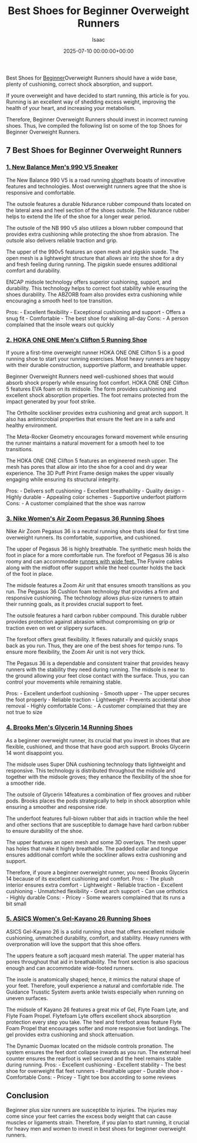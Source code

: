 ﻿---
title: Best Shoes for Beginner Overweight Runners
description: Best Shoes for Beginner Overweight Runners should have a wide base, plenty of cushioning, correct shock absorption, and support. If youre overweight and have...
slug: /best-shoes-for-beginner-overweight-runners/
date: 2025-07-10 00:00:00+00:00
lastmod: 2025-07-10 00:00:00+03:00
author: Isaac
categories:
- Product Reviews
- Running shoes
tags:
- product-reviews
- shoe
- beginner
layout: post
---

Best Shoes for [Beginner](https://pestpolicy.com/best-bass-amps-for-beginners/)Overweight Runners should have a wide base, plenty of cushioning, correct shock absorption, and support.

If youre overweight and have decided to start running, this article is for you. Running is an excellent way of shedding excess weight, improving the health of your heart, and increasing your metabolism.

Therefore, Beginner Overweight Runners should invest in incorrect running shoes. Thus, Ive compiled the following list on some of the top Shoes for Beginner Overweight Runners.

##  7 Best Shoes for Beginner Overweight Runners

###  [1. New Balance Men's 990 V5 Sneaker](https://www.amazon.com/dp/B07L8L5KQF/?tag=p-policy-20)

The New Balance 990 V5 is a road running [shoe](https://pestpolicy.com/best-running-shoes-for-heavy-female-runners/)thats boasts of innovative features and technologies. Most overweight runners agree that the shoe is responsive and comfortable.

The outsole features a durable Ndurance rubber compound thats located on the lateral area and heel section of the shoes outsole. The Ndurance rubber helps to extend the life of the shoe for a longer wear period.

The outsole of the NB 990 v5 also utilizes a blown rubber compound that provides extra cushioning while protecting the shoe from abrasion. The outsole also delivers reliable traction and grip.

The upper of the 990v5 features an open mesh and pigskin suede. The open mesh is a lightweight structure that allows air into the shoe for a dry and fresh feeling during running. The pigskin suede ensures additional comfort and durability.

ENCAP midsole technology offers superior cushioning, support, and durability. This technology helps to correct foot stability while ensuring the shoes durability. The ABZORB foam also provides extra cushioning while encouraging a smooth heel to toe transition.

Pros: - Excellent flexibility - Exceptional cushioning and support - Offers a snug fit - Comfortable - The best shoe for walking all-day Cons: - A person complained that the insole wears out quickly

###  [2. HOKA ONE ONE Men's Clifton 5 Running Shoe](https://www.amazon.com/dp/B0788T3GS8/?tag=p-policy-20)

If youre a first-time overweight runner HOKA ONE ONE Clifton 5 is a good running shoe to start your running exercises. Most heavy runners are happy with their durable construction, supportive platform, and breathable upper.

Beginner Overweight Runners need well-cushioned shoes that would absorb shock properly while ensuring foot comfort. HOKA ONE ONE Clifton 5 features EVA foam on its midsole. The form provides cushioning and excellent shock absorption properties. The foot remains protected from the impact generated by your foot strike.

The Ortholite sockliner provides extra cushioning and great arch support. It also has antimicrobial properties that ensure the feet are in a safe and healthy environment.

The Meta-Rocker Geometry encourages forward movement while ensuring the runner maintains a natural movement for a smooth heel to toe transitions.

The HOKA ONE ONE Clifton 5 features an engineered mesh upper. The mesh has pores that allow air into the shoe for a cool and dry wear experience. The 3D Puff Print Frame design makes the upper visually engaging while ensuring its structural integrity.

Pros: - Delivers soft cushioning - Excellent breathability - Quality design - Highly durable - Appealing color schemes - Supportive underfoot platform Cons: - A customer complained that the shoe was narrow

###  [3. Nike Women's Air Zoom Pegasus 36 Running Shoes](https://www.amazon.com/dp/B07LDG13Y5/?tag=p-policy-20)

Nike Air Zoom Pegasus 36 is a neutral running shoe thats ideal for first time overweight runners. Its comfortable, supportive, and cushioned.

The upper of Pegasus 36 is highly breathable. The synthetic mesh holds the foot in place for a more comfortable run. The forefoot of Pegasus 36 is also roomy and can accommodate [runners with wide feet. ](https://pestpolicy.com/best-running-shoes-for-men-with-wide-feet/)The Flywire cables along with the midfoot offer support while the heel counter holds the back of the foot in place.

The midsole features a Zoom Air unit that ensures smooth transitions as you run. The Pegasus 36 Cushlon foam technology that provides a firm and responsive cushioning. The technology allows plus-size runners to attain their running goals, as it provides crucial support to feet.

The outsole features a hard carbon rubber compound. This durable rubber provides protection against abrasion without compromising on grip or traction even on wet or slippery surfaces.

The forefoot offers great flexibility. It flexes naturally and quickly snaps back as you run. Thus, they are one of the best shoes for tempo runs. To ensure more flexibility, the Zoom Air unit is not very thick.

The Pegasus 36 is a dependable and consistent trainer that provides heavy runners with the stability they need during running. The midsole is near to the ground allowing your feet close contact with the surface. Thus, you can control your movements while remaining stable.

Pros: - Excellent underfoot cushioning - Smooth upper - The upper secures the foot properly - Reliable traction - Lightweight - Prevents accidental shoe removal - Highly comfortable Cons: - A customer complained that they are not true to size

###  [4. Brooks Men's Glycerin 14 Running Shoes](https://www.amazon.com/dp/B017MZAO0Q/?tag=p-policy-20)

As a beginner overweight runner, its crucial that you invest in shoes that are flexible, cushioned, and those that have good arch support. Brooks Glycerin 14 wont disappoint you.

The midsole uses Super DNA cushioning technology thats lightweight and responsive. This technology is distributed throughout the midsole and together with the midsole groves; they enhance the flexibility of the shoe for a smoother ride.

The outsole of Glycerin 14features a combination of flex grooves and rubber pods. Brooks places the pods strategically to help in shock absorption while ensuring a smoother and responsive ride.

The underfoot features full-blown rubber that aids in traction while the heel and other sections that are susceptible to damage have hard carbon rubber to ensure durability of the shoe.

The upper features an open mesh and some 3D overlays. The mesh upper has holes that make it highly breathable. The padded collar and tongue ensures additional comfort while the sockliner allows extra cushioning and support.

Therefore, if youre a beginner overweight runner, you need Brooks Glycerin 14 because of its excellent cushioning and comfort. Pros: - The plush interior ensures extra comfort - Lightweight - Reliable traction - Excellent cushioning - Unmatched flexibility - Great arch support - Can use orthotics - Highly durable Cons: - Pricey - Some wearers complained that its runs a bit small

###  [5. ASICS Women's Gel-Kayano 26 Running Shoes](https://www.amazon.com/dp/B07S9L1NY4/?tag=p-policy-20)

ASICS Gel-Kayano 26 is a solid running shoe that offers excellent midsole cushioning, unmatched durability, comfort, and stability. Heavy runners with overpronation will love the support that this shoe offers.

The uppers feature a soft jacquard mesh material. The upper material has pores throughout that aid in breathability. The front section is also spacious enough and can accommodate wide-footed runners.

The insole is anatomically shaped; hence, it mimics the natural shape of your feet. Therefore, youll experience a natural and comfortable ride. The Guidance Trusstic System averts ankle twists especially when running on uneven surfaces.

The midsole of Kayano 26 features a great mix of Gel, Flyte Foam Lyte, and Flyte Foam Propel. Flytefoam Lyte offers excellent shock absorption protection every step you take. The heel and forefoot areas feature Flyte Foam Propel that encourages softer and more responsive foot landings. The gel provides extra cushioning and shock attenuation.

The Dynamic Duomax located on the midsole controls pronation. The system ensures the feet dont collapse inwards as you run. The external heel counter ensures the rearfoot is well secured and the heel remains stable during running. Pros: - Excellent cushioning - Excellent stability - The best shoe for overweight flat feet runners - Breathable upper - Durable shoe - Comfortable Cons: - Pricey - Tight toe box according to some reviews

##  Conclusion

Beginner plus size runners are susceptible to injuries. The injuries may come since your feet carries the excess body weight that can cause muscles or ligaments strain. Therefore, if you plan to start running, it crucial for heavy men and women to invest in best shoes for beginner overweight runners.

